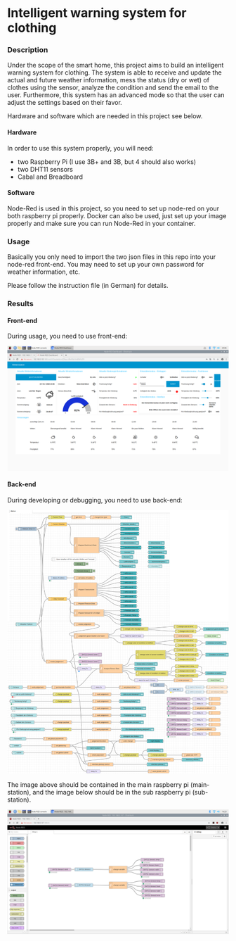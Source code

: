 # Intelligent warning system for clothing

### Description
Under the scope of the smart home, this project aims to build an intelligent warning system for clothing. The system is able to receive and update the actual and future weather information, mess the status (dry or wet) of clothes using the sensor, analyze the condition and send the email to the user. Furthermore, this system has an advanced mode so that the user can adjust the settings based on their favor.

Hardware and software which are needed in this project see below.  

#### Hardware

In order to use this system properly, you will need:
- two Raspberry Pi (I use 3B+ and 3B, but 4 should also works)
- two DHT11 sensors
- Cabal and Breadboard

#### Software

Node-Red is used in this project, so you need to set up node-red on your both raspberry pi properly. Docker can also be used, just set up your image properly and make sure you can run Node-Red in your container.

### Usage
Basically you only need to import the two json files in this repo into your node-red front-end. You may need to set up your own password for weather information, etc.

Please follow the instruction file (in German) for details.

### Results

#### Front-end

During usage, you need to use front-end:

![image](./img/front-end.png)

#### Back-end

During developing or debugging, you need to use back-end:

![image](./img/back-end_1.png)

The image above should be contained in the main raspberry pi (main-station), and the image below should be in the sub raspberry pi (sub-station).

![image](./img/back-end_2.png)
